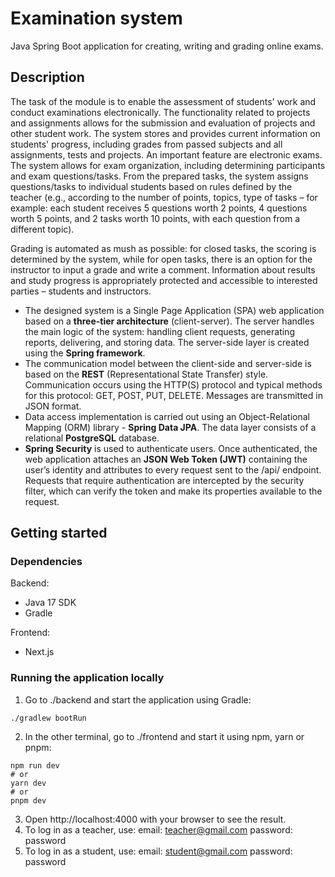 # Examination system
Java Spring Boot application for creating, writing and grading online exams.

## Description
The task of the module is to enable the assessment of students' work and conduct examinations electronically. The functionality related to projects and assignments allows for the submission and evaluation of projects and other student work. The system stores and provides current information on students' progress, including grades from passed subjects and all assignments, tests and projects. An important feature are electronic exams. The system allows for exam organization, including determining participants and exam questions/tasks. From the prepared tasks, the system assigns questions/tasks to individual students based on rules defined by the teacher (e.g., according to the number of points, topics, type of tasks – for example: each student receives 5 questions worth 2 points, 4 questions worth 5 points, and 2 tasks worth 10 points, with each question from a different topic).

Grading is automated as mush as possible: for closed tasks, the scoring is determined by the system, while for open tasks, there is an option for the instructor to input a grade and write a comment. Information about results and study progress is appropriately protected and accessible to interested parties – students and instructors.

- The designed system is a Single Page Application (SPA) web application based on a **three-tier architecture** (client-server). The server handles the main logic of the system: handling client requests, generating reports, delivering, and storing data. The server-side layer is created using the **Spring framework**.
- The communication model between the client-side and server-side is based on the **REST** (Representational State Transfer) style. Communication occurs using the HTTP(S) protocol and typical methods for this protocol: GET, POST, PUT, DELETE. Messages are transmitted in JSON format.
- Data access implementation is carried out using an Object-Relational Mapping (ORM) library - **Spring Data JPA**. The data layer consists of a relational **PostgreSQL** database.
- **Spring Security** is used to authenticate users. Once authenticated, the web application attaches an **JSON Web Token (JWT)** containing the user’s identity and attributes to every request sent to the /api/ endpoint. Requests that require authentication are intercepted by the security filter, which can verify the token and make its properties available to the request.

## Getting started
### Dependencies
Backend:
- Java 17 SDK
- Gradle

Frontend:
- Next.js

### Running the application locally
1. Go to ./backend and start the application using Gradle:
```
./gradlew bootRun
```
2. In the other terminal, go to ./frontend and start it using npm, yarn or pnpm:
```
npm run dev
# or
yarn dev
# or
pnpm dev
```
3. Open http://localhost:4000 with your browser to see the result.
4. To log in as a teacher, use:
email: teacher@gmail.com
password: password
6. To log in as a student, use:
email: student@gmail.com
password: password
